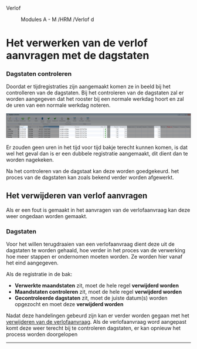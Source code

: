<properties>
	<page>
		<title>Verlof</title>
		<description>Verlof</description>
	</page>
	<menu>
		<position>Modules A - M /HRM /Verlof</position>
		<title>Dagstaten</title>
		<sort>d</sort>
	</menu>
</properties>

# Het verwerken van de verlof aanvragen met de dagstaten #

### Dagstaten controleren ###

Doordat er tijdregistraties zijn aangemaakt komen ze in beeld bij het controlleren van de dagstaten. Bij het controleren van de dagstaten zal er worden aangegeven dat het rooster bij een normale werkdag hoort en zal de uren van een normale werkdag noteren.

![dagstaten](images/dagstaten.png)

Er zouden geen uren in het tijd voor tijd bakje terecht kunnen komen, is dat wel het geval dan is er een dubbele registratie aangemaakt, dit dient dan te worden nagekeken.

Na het controleren van de dagstaat kan deze worden goedgekeurd. het proces van de dagstaten kan zoals bekend verder worden afgewerkt.

## Het verwijderen van verlof aanvragen ##

Als er een fout is gemaakt in het aanvragen van de verlofaanvraag kan deze weer ongedaan worden gemaakt. 

### Dagstaten ###

Voor het willen terugdraaien van een verlofaanvraag dient deze uit de dagstaten te worden gehaald, hoe verder in het proces van de verwerking hoe meer stappen er ondernomen moeten worden. Ze worden hier vanaf het eind aangegeven.

Als de registratie in de bak:

- **Verwerkte maandstaten** zit, moet de hele regel **verwijderd worden**
- **Maandstaten controleren** zit, moet de hele regel **verwijderd worden**
- **Gecontroleerde dagstaten** zit, moet de juiste datum(s) worden opgezocht en moet deze **verwijderd worden**

Nadat deze handelingen gebeurd zijn kan er verder worden gegaan met het [verwijderen van de verlofaanvraag](http://hybridsaas.support/pages/support-site/modulesAM/hrm/verlof/verlof-verwerken). Als de verlofaanvraag word aangepast komt deze weer terecht bij te controleren dagstaten, er kan opnieuw het process worden doorgelopen

------

